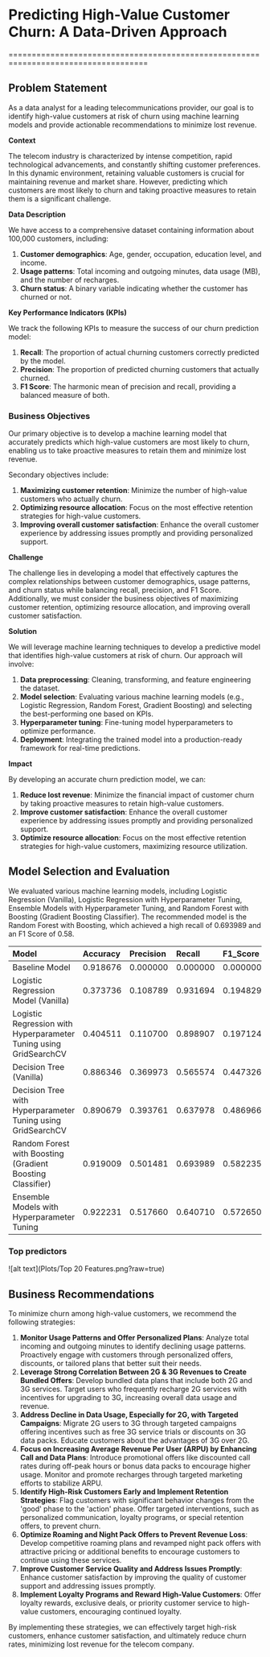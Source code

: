 # Predicting High-Value Customer Churn: A Data-Driven Approach

====================================================================================

## Problem Statement

As a data analyst for a leading telecommunications provider, our goal is to identify high-value customers at risk of churn using machine learning models and provide actionable recommendations to minimize lost revenue.

**Context**

The telecom industry is characterized by intense competition, rapid technological advancements, and constantly shifting customer preferences. In this dynamic environment, retaining valuable customers is crucial for maintaining revenue and market share. However, predicting which customers are most likely to churn and taking proactive measures to retain them is a significant challenge.

**Data Description**

We have access to a comprehensive dataset containing information about 100,000 customers, including:

1. **Customer demographics**: Age, gender, occupation, education level, and income.
2. **Usage patterns**: Total incoming and outgoing minutes, data usage (MB), and the number of recharges.
3. **Churn status**: A binary variable indicating whether the customer has churned or not.

**Key Performance Indicators (KPIs)**

We track the following KPIs to measure the success of our churn prediction model:

1. **Recall**: The proportion of actual churning customers correctly predicted by the model.
2. **Precision**: The proportion of predicted churning customers that actually churned.
3. **F1 Score**: The harmonic mean of precision and recall, providing a balanced measure of both.

### Business Objectives

Our primary objective is to develop a machine learning model that accurately predicts which high-value customers are most likely to churn, enabling us to take proactive measures to retain them and minimize lost revenue.

Secondary objectives include:

1. **Maximizing customer retention**: Minimize the number of high-value customers who actually churn.
2. **Optimizing resource allocation**: Focus on the most effective retention strategies for high-value customers.
3. **Improving overall customer satisfaction**: Enhance the overall customer experience by addressing issues promptly and providing personalized support.

**Challenge**

The challenge lies in developing a model that effectively captures the complex relationships between customer demographics, usage patterns, and churn status while balancing recall, precision, and F1 Score. Additionally, we must consider the business objectives of maximizing customer retention, optimizing resource allocation, and improving overall customer satisfaction.

**Solution**

We will leverage machine learning techniques to develop a predictive model that identifies high-value customers at risk of churn. Our approach will involve:

1. **Data preprocessing**: Cleaning, transforming, and feature engineering the dataset.
2. **Model selection**: Evaluating various machine learning models (e.g., Logistic Regression, Random Forest, Gradient Boosting) and selecting the best-performing one based on KPIs.
3. **Hyperparameter tuning**: Fine-tuning model hyperparameters to optimize performance.
4. **Deployment**: Integrating the trained model into a production-ready framework for real-time predictions.


**Impact**

By developing an accurate churn prediction model, we can:

1. **Reduce lost revenue**: Minimize the financial impact of customer churn by taking proactive measures to retain high-value customers.
2. **Improve customer satisfaction**: Enhance the overall customer experience by addressing issues promptly and providing personalized support.
3. **Optimize resource allocation**: Focus on the most effective retention strategies for high-value customers, maximizing resource utilization.

## Model Selection and Evaluation
We evaluated various machine learning models, including Logistic Regression (Vanilla), Logistic Regression with Hyperparameter Tuning, Ensemble Models with Hyperparameter Tuning, and Random Forest with Boosting (Gradient Boosting Classifier). The recommended model is the Random Forest with Boosting, which achieved a high recall of 0.693989 and an F1 Score of 0.58.

| Model | Accuracy | Precision | Recall | F1\_Score |
| :--- | :--- | :--- | :--- | :--- |
| Baseline Model | 0.918676 | 0.000000 | 0.000000 | 0.000000 |
| Logistic Regression Model \(Vanilla\) | 0.373736 | 0.108789 | 0.931694 | 0.194829 |
| Logistic Regression with Hyperparameter Tuning using GridSearchCV | 0.404511 | 0.110700 | 0.898907 | 0.197124 |
| Decision Tree \(Vanilla\) | 0.886346 | 0.369973 | 0.565574 | 0.447326 |
| Decision Tree with Hyperparameter Tuning using GridSearchCV | 0.890679 | 0.393761 | 0.637978 | 0.486966 |
| Random Forest with Boosting \(Gradient Boosting Classifier\) | 0.919009 | 0.501481 | 0.693989 | 0.582235 |
| Ensemble Models with Hyperparameter Tuning | 0.922231 | 0.517660 | 0.640710 | 0.572650 |

### Top predictors
![alt text](Plots/Top 20 Features.png?raw=true)


## Business Recommendations
To minimize churn among high-value customers, we recommend the following strategies:

1. **Monitor Usage Patterns and Offer Personalized Plans**: Analyze total incoming and outgoing minutes to identify declining usage patterns. Proactively engage with customers through personalized offers, discounts, or tailored plans that better suit their needs.
2. **Leverage Strong Correlation Between 2G & 3G Revenues to Create Bundled Offers**: Develop bundled data plans that include both 2G and 3G services. Target users who frequently recharge 2G services with incentives for upgrading to 3G, increasing overall data usage and revenue.
3. **Address Decline in Data Usage, Especially for 2G, with Targeted Campaigns**: Migrate 2G users to 3G through targeted campaigns offering incentives such as free 3G service trials or discounts on 3G data packs. Educate customers about the advantages of 3G over 2G.
4. **Focus on Increasing Average Revenue Per User (ARPU) by Enhancing Call and Data Plans**: Introduce promotional offers like discounted call rates during off-peak hours or bonus data packs to encourage higher usage. Monitor and promote recharges through targeted marketing efforts to stabilize ARPU.
5. **Identify High-Risk Customers Early and Implement Retention Strategies**: Flag customers with significant behavior changes from the 'good' phase to the 'action' phase. Offer targeted interventions, such as personalized communication, loyalty programs, or special retention offers, to prevent churn.
6. **Optimize Roaming and Night Pack Offers to Prevent Revenue Loss**: Develop competitive roaming plans and revamped night pack offers with attractive pricing or additional benefits to encourage customers to continue using these services.
7. **Improve Customer Service Quality and Address Issues Promptly**: Enhance customer satisfaction by improving the quality of customer support and addressing issues promptly.
8. **Implement Loyalty Programs and Reward High-Value Customers**: Offer loyalty rewards, exclusive deals, or priority customer service to high-value customers, encouraging continued loyalty.

By implementing these strategies, we can effectively target high-risk customers, enhance customer satisfaction, and ultimately reduce churn rates, minimizing lost revenue for the telecom company.
